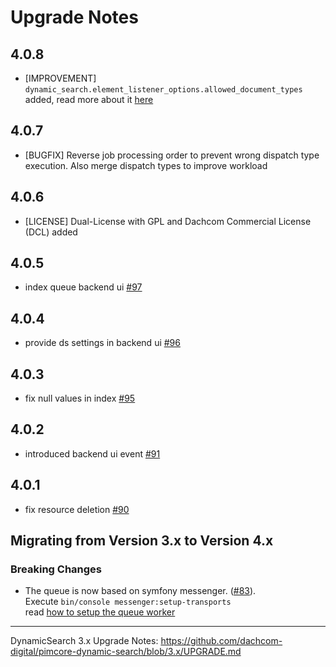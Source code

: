 # Upgrade Notes

## 4.0.8
- [IMPROVEMENT] `dynamic_search.element_listener_options.allowed_document_types` added, read more about it [here](./docs/01_DispatchWorkflow.md#listener)
## 4.0.7
- [BUGFIX] Reverse job processing order to prevent wrong dispatch type execution. Also merge dispatch types to improve workload 
## 4.0.6
- [LICENSE] Dual-License with GPL and Dachcom Commercial License (DCL) added
## 4.0.5
- index queue backend ui [#97](https://github.com/dachcom-digital/pimcore-dynamic-search/pull/97)
## 4.0.4
- provide ds settings in backend ui [#96](https://github.com/dachcom-digital/pimcore-dynamic-search/pull/96)
## 4.0.3
- fix null values in index [#95](https://github.com/dachcom-digital/pimcore-dynamic-search/pull/95)
## 4.0.2
- introduced backend ui event [#91](https://github.com/dachcom-digital/pimcore-dynamic-search/pull/91)
## 4.0.1
- fix resource deletion [#90](https://github.com/dachcom-digital/pimcore-dynamic-search/pull/90)

## Migrating from Version 3.x to Version 4.x

### Breaking Changes 
- The queue is now based on symfony messenger. ([#83](https://github.com/dachcom-digital/pimcore-dynamic-search/issues/83)).   
  Execute `bin/console messenger:setup-transports`  
  read [how to setup the queue worker](docs/01_DispatchWorkflow.md#queue-worker)

***

DynamicSearch 3.x Upgrade Notes: https://github.com/dachcom-digital/pimcore-dynamic-search/blob/3.x/UPGRADE.md
